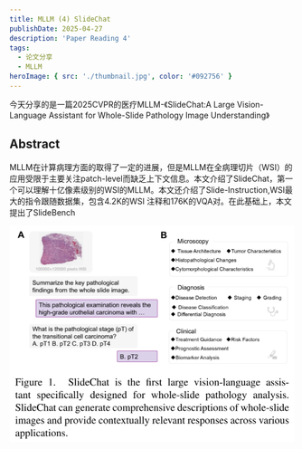 ```yaml
---
title: MLLM (4) SlideChat
publishDate: 2025-04-27
description: 'Paper Reading 4'
tags:
  - 论文分享
  - MLLM
heroImage: { src: './thumbnail.jpg', color: '#092756' }
---
```


今天分享的是一篇2025CVPR的医疗MLLM-《SlideChat:A Large Vision-Language Assistant for Whole-Slide Pathology Image Understanding》

## Abstract

MLLM在计算病理方面的取得了一定的进展，但是MLLM在全病理切片（WSI）的应用受限于主要关注patch-level而缺乏上下文信息。本文介绍了SlideChat，第一个可以理解十亿像素级别的WSI的MLLM。本文还介绍了Slide-Instruction,WSI最大的指令跟随数据集，包含4.2K的WSI 注释和176K的VQA对。在此基础上，本文提出了SlideBench

![image-20250427233153789](image-1.png)
